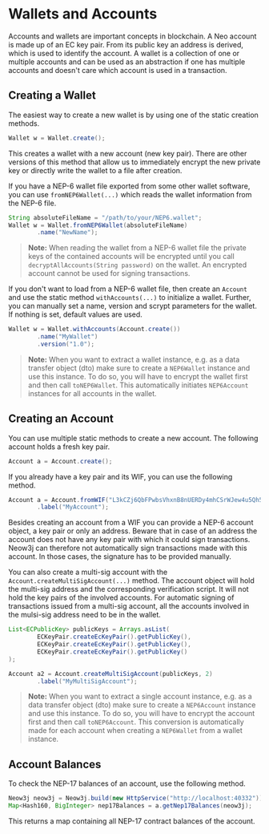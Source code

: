 # Wallets and Accounts

Accounts and wallets are important concepts in blockchain. A Neo account is made up of an EC key pair. From its public
key an address is derived, which is used to identify the account. A wallet is a collection of one or multiple accounts
and can be used as an abstraction if one has multiple accounts and doesn't care which account is used in a transaction.

## Creating a Wallet

The easiest way to create a new wallet is by using one of the static creation methods.

```java
Wallet w = Wallet.create();
```

This creates a wallet with a new account (new key pair). There are other versions of this method that allow us to
immediately encrypt the new private key or directly write the wallet to a file after creation.

If you have a NEP-6 wallet file exported from some other wallet software, you can use
`fromNEP6Wallet(...)` which reads the wallet information from the NEP-6 file.

```java
String absoluteFileName = "/path/to/your/NEP6.wallet";
Wallet w = Wallet.fromNEP6Wallet(absoluteFileName)
        .name("NewName");
```

> **Note:** When reading the wallet from a NEP-6 wallet file the private keys of the contained accounts will be
> encrypted until you call `decryptAllAccounts(String password)` on the wallet. An encrypted account cannot be used for
> signing transactions.

If you don't want to load from a NEP-6 wallet file, then create an `Account` and use the static method `withAccounts(...)`
to initialize a wallet. Further, you can manually set a name, version and scrypt parameters for the wallet. If nothing is
set, default values are used.

```java
Wallet w = Wallet.withAccounts(Account.create())
        .name("MyWallet")
        .version("1.0");
```

> **Note:** When you want to extract a wallet instance, e.g. as a data transfer object (dto) make sure to create a
> `NEP6Wallet` instance and use this instance. To do so, you will have to encrypt the wallet first and then call
> `toNEP6Wallet`. This automatically initiates `NEP6Account` instances for all accounts in the wallet.

## Creating an Account

You can use multiple static methods to create a new account. The following account holds a fresh key pair.

```java
Account a = Account.create();
```

If you already have a key pair and its WIF, you can use the following method.

```java
Account a = Account.fromWIF("L3kCZj6QbFPwbsVhxnB8nUERDy4mhCSrWJew4u5Qh5QmGMfnCTda")
        .label("MyAccount");
```

Besides creating an account from a WIF you can provide a NEP-6 account object, a key pair or only an address. Beware
that in case of an address the account does not have any key pair with which it could sign transactions. Neow3j can
therefore not automatically sign transactions made with this account. In those cases, the signature has to be provided
manually.

You can also create a multi-sig account with the `Account.createMultiSigAccount(...)` method.  The account object will
hold the multi-sig address and the corresponding verification script. It will not hold the key pairs of the involved
accounts.  For automatic signing of transactions issued from a multi-sig account, all the accounts involved in the
mulsi-sig address need to be in the wallet.

```java
List<ECPublicKey> publicKeys = Arrays.asList(
        ECKeyPair.createEcKeyPair().getPublicKey(),
        ECKeyPair.createEcKeyPair().getPublicKey(),
        ECKeyPair.createEcKeyPair().getPublicKey()
);

Account a2 = Account.createMultiSigAccount(publicKeys, 2)
        .label("MyMultiSigAccount");
```

> **Note:** When you want to extract a single account instance, e.g. as a data transfer object (dto) make sure to create a
> `NEP6Account` instance and use this instance. To do so, you will have to encrypt the account first and then call
> `toNEP6Account`. This conversion is automatically made for each account when creating a `NEP6Wallet` from a wallet instance.

## Account Balances

To check the NEP-17 balances of an account, use the following method.

```java
Neow3j neow3j = Neow3j.build(new HttpService("http://localhost:40332"));
Map<Hash160, BigInteger> nep17Balances = a.getNep17Balances(neow3j);
```

This returns a map containing all NEP-17 contract balances of the account.
